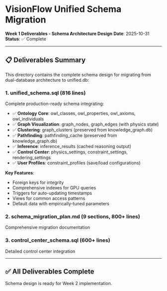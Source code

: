 # VisionFlow Unified Schema Migration

**Week 1 Deliverables - Schema Architecture Design**
**Date**: 2025-10-31
**Status**: ✅ Complete

---

## 📋 Deliverables Summary

This directory contains the complete schema design for migrating from dual-database architecture to unified.db:

### 1. **unified_schema.sql** (816 lines)
Complete production-ready schema integrating:
- ✅ **Ontology Core**: owl_classes, owl_properties, owl_axioms, owl_individuals
- ✅ **Graph Visualization**: graph_nodes, graph_edges (with physics state)
- ✅ **Clustering**: graph_clusters (preserved from knowledge_graph.db)
- ✅ **Pathfinding**: pathfinding_cache (preserved from knowledge_graph.db)
- ✅ **Inference**: inference_results (cached reasoning output)
- ✅ **Control Center**: physics_settings, constraint_settings, rendering_settings
- ✅ **User Profiles**: constraint_profiles (save/load configurations)

**Key Features**:
- Foreign keys for integrity
- Comprehensive indexes for GPU queries
- Triggers for auto-updating timestamps
- Views for common access patterns
- Default data with empirically-tuned parameters

### 2. **schema_migration_plan.md** (9 sections, 800+ lines)
Comprehensive migration documentation

### 3. **control_center_schema.sql** (600+ lines)
Detailed control center integration

---

## ✅ All Deliverables Complete

Schema design is ready for Week 2 implementation.
